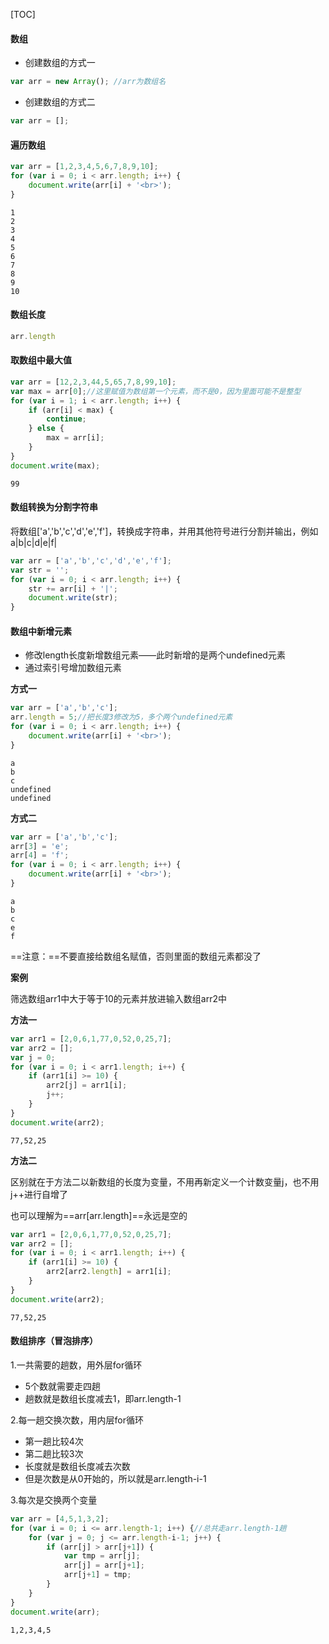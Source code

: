[TOC]



#### 数组

+ 创建数组的方式一

```js
var arr = new Array(); //arr为数组名
```

+ 创建数组的方式二

```js
var arr = [];
```



#### 遍历数组

```js
var arr = [1,2,3,4,5,6,7,8,9,10];
for (var i = 0; i < arr.length; i++) {
    document.write(arr[i] + '<br>');
}
```

```
1
2
3
4
5
6
7
8
9
10
```



#### 数组长度

```js
arr.length
```



#### 取数组中最大值

```js
var arr = [12,2,3,44,5,65,7,8,99,10];
var max = arr[0];//这里赋值为数组第一个元素，而不是0，因为里面可能不是整型
for (var i = 1; i < arr.length; i++) {
    if (arr[i] < max) {
        continue;
    } else {
        max = arr[i];
    }
}
document.write(max);
```

```
99
```



#### 数组转换为分割字符串

将数组['a','b','c','d','e','f']，转换成字符串，并用其他符号进行分割并输出，例如a|b|c|d|e|f|

```js
var arr = ['a','b','c','d','e','f'];
var str = '';
for (var i = 0; i < arr.length; i++) {
    str += arr[i] + '|';
    document.write(str);
}
```



#### 数组中新增元素

+ 修改length长度新增数组元素——此时新增的是两个undefined元素
+ 通过索引号增加数组元素



**方式一**

```js
var arr = ['a','b','c'];
arr.length = 5;//把长度3修改为5，多个两个undefined元素
for (var i = 0; i < arr.length; i++) {
    document.write(arr[i] + '<br>');
}
```

```
a
b
c
undefined
undefined
```

**方式二**

```js
var arr = ['a','b','c'];
arr[3] = 'e'; 
arr[4] = 'f';
for (var i = 0; i < arr.length; i++) {
    document.write(arr[i] + '<br>');
}
```

```
a
b
c
e
f
```

==注意：==不要直接给数组名赋值，否则里面的数组元素都没了



**案例**

筛选数组arr1中大于等于10的元素并放进输入数组arr2中

**方法一**

```js
var arr1 = [2,0,6,1,77,0,52,0,25,7];
var arr2 = [];
var j = 0;
for (var i = 0; i < arr1.length; i++) {
    if (arr1[i] >= 10) {
        arr2[j] = arr1[i];
        j++;
    }
}
document.write(arr2);
```

```
77,52,25
```

**方法二**

区别就在于方法二以新数组的长度为变量，不用再新定义一个计数变量j，也不用j++进行自增了

也可以理解为==arr[arr.length]==永远是空的

```js
var arr1 = [2,0,6,1,77,0,52,0,25,7];
var arr2 = [];
for (var i = 0; i < arr1.length; i++) {
    if (arr1[i] >= 10) {
        arr2[arr2.length] = arr1[i];      
    }
}
document.write(arr2);
```

```
77,52,25
```



#### 数组排序（冒泡排序）

1.一共需要的趟数，用外层for循环

+ 5个数就需要走四趟
+ 趟数就是数组长度减去1，即arr.length-1

2.每一趟交换次数，用内层for循环

+ 第一趟比较4次
+ 第二趟比较3次
+ 长度就是数组长度减去次数
+ 但是次数是从0开始的，所以就是arr.length-i-1

3.每次是交换两个变量

```js
var arr = [4,5,1,3,2];
for (var i = 0; i <= arr.length-1; i++) {//总共走arr.length-1趟
    for (var j = 0; j <= arr.length-i-1; j++) {
        if (arr[j] > arr[j+1]) {
            var tmp = arr[j];
            arr[j] = arr[j+1];
            arr[j+1] = tmp;
        }      
    }
}
document.write(arr);
```

```
1,2,3,4,5
```

